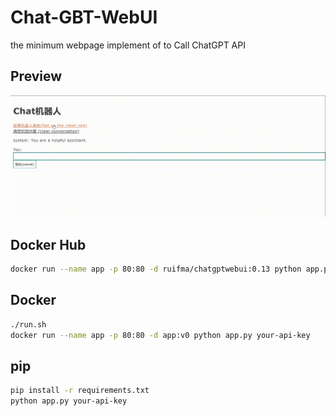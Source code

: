 # Chat-GBT-WebUI

the minimum webpage implement of to Call ChatGPT API

## Preview

![](./chatgpt.gif)

## Docker Hub 

```bash
docker run --name app -p 80:80 -d ruifma/chatgptwebui:0.13 python app.py your-api-key
```

## Docker

```bash
./run.sh
docker run --name app -p 80:80 -d app:v0 python app.py your-api-key
```

## pip
```bash
pip install -r requirements.txt
python app.py your-api-key
```
